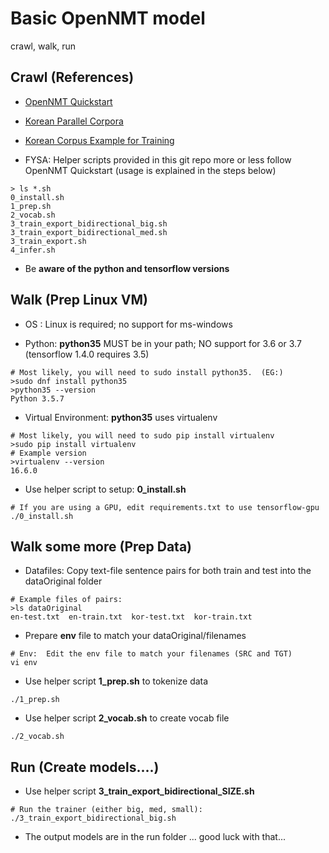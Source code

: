 # **Basic OpenNMT model**
crawl, walk, run

## **Crawl** (References)

* [OpenNMT Quickstart](http://opennmt.net/OpenNMT-tf/quickstart.html)

* [Korean Parallel Corpora](https://github.com/jungyeul/korean-parallel-corpora)

* [Korean Corpus Example for Training](https://github.com/jungyeul/korean-parallel-corpora/blob/master/korean-english-news-v1/korean-english-park.train.tar.gz)

* FYSA:  Helper scripts provided in this git repo more or less follow OpenNMT Quickstart (usage is explained in the steps below)
```
> ls *.sh
0_install.sh
1_prep.sh
2_vocab.sh
3_train_export_bidirectional_big.sh
3_train_export_bidirectional_med.sh
3_train_export.sh
4_infer.sh
```

* Be **aware of the python and tensorflow versions**


## **Walk** (Prep Linux VM)

* OS    :  Linux is required; no support for ms-windows

* Python:  **python35** MUST be in your path; NO support for 3.6 or 3.7 (tensorflow 1.4.0 requires 3.5)
```
# Most likely, you will need to sudo install python35.  (EG:)
>sudo dnf install python35 
>python35 --version
Python 3.5.7
```

* Virtual Environment:  **python35**  uses virtualenv
```
# Most likely, you will need to sudo pip install virtualenv
>sudo pip install virtualenv
# Example version
>virtualenv --version
16.6.0
```

* Use helper script to setup:   **0_install.sh** 
```
# If you are using a GPU, edit requirements.txt to use tensorflow-gpu
./0_install.sh
```

## **Walk some more** (Prep Data)

* Datafiles:  Copy text-file sentence pairs for both train and test into the dataOriginal folder
```
# Example files of pairs:
>ls dataOriginal
en-test.txt  en-train.txt  kor-test.txt  kor-train.txt
```

* Prepare **env** file to match your dataOriginal/filenames
```
# Env:  Edit the env file to match your filenames (SRC and TGT)
vi env 
```

* Use helper script **1_prep.sh** to tokenize data
```
./1_prep.sh
```

* Use helper script **2_vocab.sh** to create vocab file
```
./2_vocab.sh
```

## **Run** (Create models....)
* Use helper script **3_train_export_bidirectional_SIZE.sh**
```
# Run the trainer (either big, med, small):
./3_train_export_bidirectional_big.sh
```

* The output models are in the run folder ... good luck with that...
